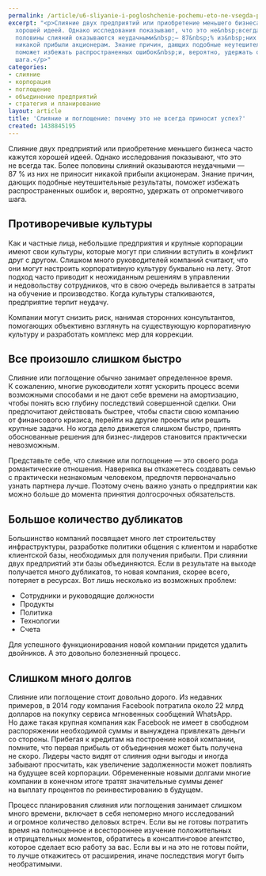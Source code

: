 ```yaml
---
permalink: /article/u6-sliyanie-i-pogloshchenie-pochemu-eto-ne-vsegda-prinosit-uspeh
excerpt: "<p>Слияние двух предприятий или приобретение меньшего бизнеса часто кажутся
  хорошей идеей. Однако исследования показывают, что это не&nbsp;всегда так. Более
  половины слияний оказываются неудачными&nbsp;— 87&nbsp;% из&nbsp;них не&nbsp;приносит
  никакой прибыли акционерам. Знание причин, дающих подобные неутешительные результаты,
  поможет избежать распространенных ошибок&nbsp;и, вероятно, удержать от&nbsp;опрометчивого
  шага.</p>"
categories:
- слияние
- корпорация
- поглощение
- объединение предприятий
- стратегия и планирование
layout: article
title: 'Слияние и поглощение: почему это не всегда приносит успех?'
created: 1438845195
---
```

Слияние двух предприятий или приобретение меньшего бизнеса часто кажутся хорошей идеей. Однако исследования показывают, что это не всегда так. Более половины слияний оказываются неудачными — 87 % из них не приносит никакой прибыли акционерам. Знание причин, дающих подобные неутешительные результаты, поможет избежать распространенных ошибок и, вероятно, удержать от опрометчивого шага.

## Противоречивые культуры ##

Как и частные лица, небольшие предприятия и крупные корпорации имеют свои культуры, которые могут при слиянии вступить в конфликт друг с другом. Слишком много руководителей компаний считают, что они могут настроить корпоративную культуру буквально на лету. Этот подход часто приводит к неожиданным решениям в управлении и недовольству сотрудников, что в свою очередь выливается в затраты на обучение и производство. Когда культуры сталкиваются, предприятие терпит неудачу.

Компании могут снизить риск, нанимая сторонних консультантов, помогающих объективно взглянуть на существующую корпоративную культуру и разработать комплекс мер для коррекции.

## Все произошло слишком быстро ##

Слияние или поглощение обычно занимает определенное время. К сожалению, многие руководители хотят ускорить процесс всеми возможными способами и не дают себе времени на амортизацию, чтобы понять всю глубину последствий совершенной сделки. Они предпочитают действовать быстрее, чтобы спасти свою компанию от финансового кризиса, перейти на другие проекты или решить крупные задачи. Но когда дело движется слишком быстро, принять обоснованные решения для бизнес-лидеров становится практически невозможным.

Представьте себе, что слияние или поглощение — это своего рода романтические отношения. Наверняка вы откажетесь создавать семью с практически незнакомым человеком, предпочтя первоначально узнать партнера лучше. Поэтому очень важно узнать о предприятии как можно больше до момента принятия долгосрочных обязательств.

## Большое количество дубликатов ##

Большинство компаний посвящает много лет строительству инфраструктуры, разработке политики общения с клиентом и наработке клиентской базы, необходимых для получения прибыли. При слиянии двух предприятий эти базы объединяются. Если в результате на выходе получается много дубликатов, то новая компания, скорее всего, потеряет в ресурсах. Вот лишь несколько из возможных проблем:

 *  Сотрудники и руководящие должности
 *  Продукты
 *  Политика
 *  Технологии
 *  Счета

Для успешного функционирования новой компании придется удалить двойников. А это довольно болезненный процесс.

## Слишком много долгов ##

Слияние или поглощение стоит довольно дорого. Из недавних примеров, в 2014 году компания Facebook потратила около 22 млрд долларов на покупку сервиса мгновенных сообщений WhatsApp. Но даже такая крупная компания как Facebook не имеет в свободном распоряжении необходимой суммы и вынуждена привлекать деньги со стороны. Прибегая к кредитам на построение новой компании, помните, что первая прибыль от объединения может быть получена не скоро. Лидеры часто видят от слияния одни выгоды и иногда забывают просчитать, как увеличение задолженности может повлиять на будущее всей корпорации. Обремененные новыми долгами многие компании в конечном итоге тратят значительные суммы денег на выплату процентов по реинвестированию в будущем.

Процесс планирования слияния или поглощения занимает слишком много времени, включает в себя непомерно много исследований и огромное количество деловых встреч. Если вы не готовы потратить время на полноценное и всестороннее изучение положительных и отрицательных моментов, обратитесь в консалтинговое агентство, которое сделает всю работу за вас. Если вы и на это не готовы пойти, то лучше откажитесь от расширения, иначе последствия могут быть необратимыми.
